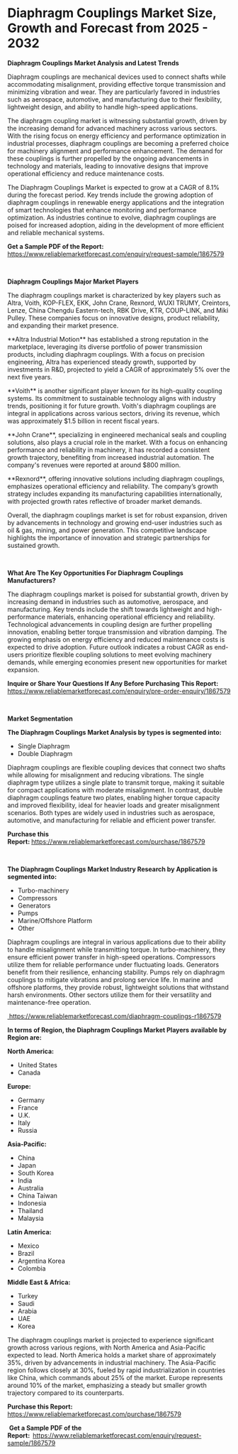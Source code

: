<p><h1>Diaphragm Couplings Market Size, Growth and Forecast from 2025 - 2032</h1></p><p><strong>Diaphragm Couplings Market Analysis and Latest Trends</strong></p>
<p><p>Diaphragm couplings are mechanical devices used to connect shafts while accommodating misalignment, providing effective torque transmission and minimizing vibration and wear. They are particularly favored in industries such as aerospace, automotive, and manufacturing due to their flexibility, lightweight design, and ability to handle high-speed applications. </p><p>The diaphragm coupling market is witnessing substantial growth, driven by the increasing demand for advanced machinery across various sectors. With the rising focus on energy efficiency and performance optimization in industrial processes, diaphragm couplings are becoming a preferred choice for machinery alignment and performance enhancement. The demand for these couplings is further propelled by the ongoing advancements in technology and materials, leading to innovative designs that improve operational efficiency and reduce maintenance costs.</p><p>The Diaphragm Couplings Market is expected to grow at a CAGR of 8.1% during the forecast period. Key trends include the growing adoption of diaphragm couplings in renewable energy applications and the integration of smart technologies that enhance monitoring and performance optimization. As industries continue to evolve, diaphragm couplings are poised for increased adoption, aiding in the development of more efficient and reliable mechanical systems.</p></p>
<p><strong>Get a Sample PDF of the Report:&nbsp;</strong> <a href="https://www.reliablemarketforecast.com/enquiry/request-sample/1867579?utm_campaign=2533&utm_medium=2&utm_source=Github&utm_content=ia&utm_term=16042025&utm_id=diaphragm-couplings">https://www.reliablemarketforecast.com/enquiry/request-sample/1867579</a></p>
<p>&nbsp;</p>
<p><strong>Diaphragm Couplings Major Market Players</strong></p>
<p><p>The diaphragm couplings market is characterized by key players such as Altra, Voith, KOP-FLEX, EKK, John Crane, Rexnord, WUXI TRUMY, Creintors, Lenze, China Chengdu Eastern-tech, RBK Drive, KTR, COUP-LINK, and Miki Pulley. These companies focus on innovative designs, product reliability, and expanding their market presence.</p><p>**Altra Industrial Motion** has established a strong reputation in the marketplace, leveraging its diverse portfolio of power transmission products, including diaphragm couplings. With a focus on precision engineering, Altra has experienced steady growth, supported by investments in R&D, projected to yield a CAGR of approximately 5% over the next five years.</p><p>**Voith** is another significant player known for its high-quality coupling systems. Its commitment to sustainable technology aligns with industry trends, positioning it for future growth. Voith's diaphragm couplings are integral in applications across various sectors, driving its revenue, which was approximately $1.5 billion in recent fiscal years.</p><p>**John Crane**, specializing in engineered mechanical seals and coupling solutions, also plays a crucial role in the market. With a focus on enhancing performance and reliability in machinery, it has recorded a consistent growth trajectory, benefiting from increased industrial automation. The company's revenues were reported at around $800 million.</p><p>**Rexnord**, offering innovative solutions including diaphragm couplings, emphasizes operational efficiency and reliability. The company’s growth strategy includes expanding its manufacturing capabilities internationally, with projected growth rates reflective of broader market demands.</p><p>Overall, the diaphragm couplings market is set for robust expansion, driven by advancements in technology and growing end-user industries such as oil & gas, mining, and power generation. This competitive landscape highlights the importance of innovation and strategic partnerships for sustained growth.</p></p>
<p>&nbsp;</p>
<p><strong>What Are The Key Opportunities For Diaphragm Couplings Manufacturers?</strong></p>
<p><p>The diaphragm couplings market is poised for substantial growth, driven by increasing demand in industries such as automotive, aerospace, and manufacturing. Key trends include the shift towards lightweight and high-performance materials, enhancing operational efficiency and reliability. Technological advancements in coupling design are further propelling innovation, enabling better torque transmission and vibration damping. The growing emphasis on energy efficiency and reduced maintenance costs is expected to drive adoption. Future outlook indicates a robust CAGR as end-users prioritize flexible coupling solutions to meet evolving machinery demands, while emerging economies present new opportunities for market expansion.</p></p>
<p><strong>Inquire or Share Your Questions If Any Before Purchasing This Report:</strong> <a href="https://www.reliablemarketforecast.com/enquiry/pre-order-enquiry/1867579?utm_campaign=2533&utm_medium=2&utm_source=Github&utm_content=ia&utm_term=16042025&utm_id=diaphragm-couplings">https://www.reliablemarketforecast.com/enquiry/pre-order-enquiry/1867579</a></p>
<p>&nbsp;</p>
<p><strong>Market Segmentation</strong></p>
<p><strong>The Diaphragm Couplings Market Analysis by types is segmented into:</strong></p>
<p><ul><li>Single Diaphragm</li><li>Double Diaphragm</li></ul></p>
<p><p>Diaphragm couplings are flexible coupling devices that connect two shafts while allowing for misalignment and reducing vibrations. The single diaphragm type utilizes a single plate to transmit torque, making it suitable for compact applications with moderate misalignment. In contrast, double diaphragm couplings feature two plates, enabling higher torque capacity and improved flexibility, ideal for heavier loads and greater misalignment scenarios. Both types are widely used in industries such as aerospace, automotive, and manufacturing for reliable and efficient power transfer.</p></p>
<p><strong>Purchase this Report:&nbsp;</strong><a href="https://www.reliablemarketforecast.com/purchase/1867579?utm_campaign=2533&utm_medium=2&utm_source=Github&utm_content=ia&utm_term=16042025&utm_id=diaphragm-couplings">https://www.reliablemarketforecast.com/purchase/1867579</a></p>
<p>&nbsp;</p>
<p><strong>The Diaphragm Couplings Market Industry Research by Application is segmented into:</strong></p>
<p><ul><li>Turbo-machinery</li><li>Compressors</li><li>Generators</li><li>Pumps</li><li>Marine/Offshore Platform</li><li>Other</li></ul></p>
<p><p>Diaphragm couplings are integral in various applications due to their ability to handle misalignment while transmitting torque. In turbo-machinery, they ensure efficient power transfer in high-speed operations. Compressors utilize them for reliable performance under fluctuating loads. Generators benefit from their resilience, enhancing stability. Pumps rely on diaphragm couplings to mitigate vibrations and prolong service life. In marine and offshore platforms, they provide robust, lightweight solutions that withstand harsh environments. Other sectors utilize them for their versatility and maintenance-free operation.</p></p>
<p><a href="https://www.reliablemarketforecast.com/diaphragm-couplings-r1867579?utm_campaign=2533&utm_medium=2&utm_source=Github&utm_content=ia&utm_term=16042025&utm_id=diaphragm-couplings">&nbsp;https://www.reliablemarketforecast.com/diaphragm-couplings-r1867579</a></p>
<p><strong>In terms of Region, the Diaphragm Couplings Market Players available by Region are:</strong></p>
<p>
    <p> <strong> North America: </strong>
        <ul>
            <li>United States</li>
            <li>Canada</li>
        </ul>
        </p> 
    <p> <strong> Europe: </strong>
        <ul>
            <li>Germany</li>
            <li>France</li>
            <li>U.K.</li>
            <li>Italy</li>
            <li>Russia</li>
        </ul>
        </p> 
    <p> <strong> Asia-Pacific: </strong>
        <ul>
            <li>China</li>
            <li>Japan</li>
            <li>South Korea</li>
            <li>India</li>
            <li>Australia</li>
            <li>China Taiwan</li>
            <li>Indonesia</li>
            <li>Thailand</li>
            <li>Malaysia</li>
        </ul>
        </p> 
    <p> <strong> Latin America: </strong>
        <ul>
            <li>Mexico</li>
            <li>Brazil</li>
            <li>Argentina Korea</li>
            <li>Colombia</li>
        </ul>
        </p> 
    <p> <strong> Middle East & Africa: </strong>
        <ul>
            <li>Turkey</li>
            <li>Saudi</li>
            <li>Arabia</li>
            <li>UAE</li>
            <li>Korea</li>
        </ul>
    </p>
    </p>
<p><p>The diaphragm couplings market is projected to experience significant growth across various regions, with North America and Asia-Pacific expected to lead. North America holds a market share of approximately 35%, driven by advancements in industrial machinery. The Asia-Pacific region follows closely at 30%, fueled by rapid industrialization in countries like China, which commands about 25% of the market. Europe represents around 10% of the market, emphasizing a steady but smaller growth trajectory compared to its counterparts.</p></p>
<p><strong>Purchase this Report: </strong><a href="https://www.reliablemarketforecast.com/purchase/1867579?utm_campaign=2533&utm_medium=2&utm_source=Github&utm_content=ia&utm_term=16042025&utm_id=diaphragm-couplings">https://www.reliablemarketforecast.com/purchase/1867579</a></p>
<p>&nbsp;<strong>Get a Sample PDF of the Report:&nbsp;&nbsp;</strong><a href="https://www.reliablemarketforecast.com/enquiry/request-sample/1867579?utm_campaign=2533&utm_medium=2&utm_source=Github&utm_content=ia&utm_term=16042025&utm_id=diaphragm-couplings">https://www.reliablemarketforecast.com/enquiry/request-sample/1867579</a></p>
<p><strong></strong></p>
<p><p></p><p></p><p></p></p>